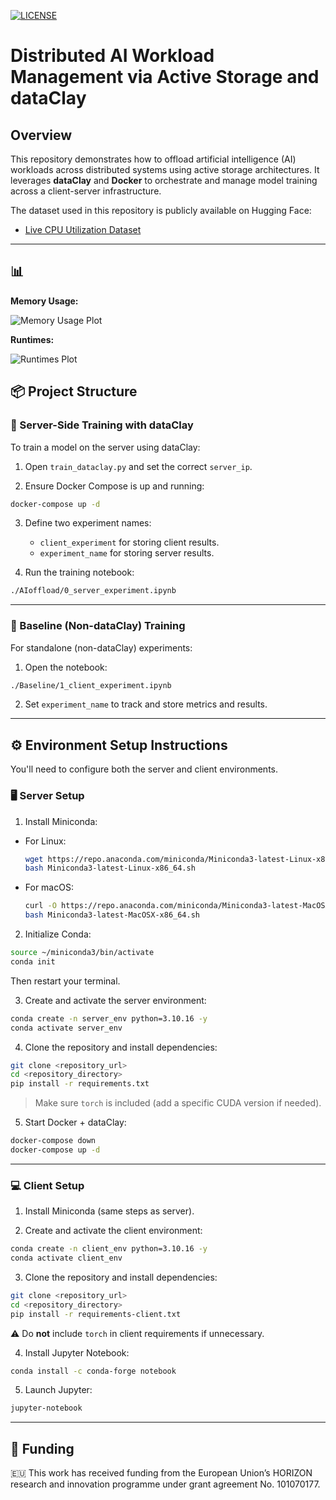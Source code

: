 [![LICENSE](https://img.shields.io/badge/license-MIT-blue.svg)](LICENSE)

# Distributed AI Workload Management via Active Storage and dataClay

## Overview

This repository demonstrates how to offload artificial intelligence (AI) workloads across distributed systems using active storage architectures. It leverages **dataClay** and **Docker** to orchestrate and manage model training across a client-server infrastructure.



The dataset used in this repository is publicly available on Hugging Face:

- [Live CPU Utilization Dataset](https://huggingface.co/datasets/ICOS-AI/live_cpu_utilization)

---

## 📊 

**Memory Usage:**

![Memory Usage Plot](imgs/memory_usage_plot.png)

**Runtimes:**

![Runtimes Plot](imgs/runtimes_plot.png)


## 📦 Project Structure

### 🔧 Server-Side Training with dataClay

To train a model on the server using dataClay:

1. Open `train_dataclay.py` and set the correct `server_ip`.

2. Ensure Docker Compose is up and running:

```bash
docker-compose up -d
```

3. Define two experiment names:
   - `client_experiment` for storing client results.
   - `experiment_name` for storing server results.

4. Run the training notebook:

```bash
./AIoffload/0_server_experiment.ipynb
```

---

### 🧪 Baseline (Non-dataClay) Training

For standalone (non-dataClay) experiments:

1. Open the notebook:

```bash
./Baseline/1_client_experiment.ipynb
```

2. Set `experiment_name` to track and store metrics and results.

---

## ⚙️ Environment Setup Instructions

You'll need to configure both the server and client environments.

### 🖥️ Server Setup

1. Install Miniconda:

- For Linux:
  ```bash
  wget https://repo.anaconda.com/miniconda/Miniconda3-latest-Linux-x86_64.sh
  bash Miniconda3-latest-Linux-x86_64.sh
  ```

- For macOS:
  ```bash
  curl -O https://repo.anaconda.com/miniconda/Miniconda3-latest-MacOSX-x86_64.sh
  bash Miniconda3-latest-MacOSX-x86_64.sh
  ```

2. Initialize Conda:

```bash
source ~/miniconda3/bin/activate
conda init
```

Then restart your terminal.

3. Create and activate the server environment:

```bash
conda create -n server_env python=3.10.16 -y
conda activate server_env
```

4. Clone the repository and install dependencies:

```bash
git clone <repository_url>
cd <repository_directory>
pip install -r requirements.txt
```

> Make sure `torch` is included (add a specific CUDA version if needed).

5. Start Docker + dataClay:

```bash
docker-compose down
docker-compose up -d
```

---

### 💻 Client Setup

1. Install Miniconda (same steps as server).

2. Create and activate the client environment:

```bash
conda create -n client_env python=3.10.16 -y
conda activate client_env
```

3. Clone the repository and install dependencies:

```bash
git clone <repository_url>
cd <repository_directory>
pip install -r requirements-client.txt
```

⚠️ Do **not** include `torch` in client requirements if unnecessary.

4. Install Jupyter Notebook:

```bash
conda install -c conda-forge notebook
```

5. Launch Jupyter:

```bash
jupyter-notebook
```

---

## 🏅 Funding

🇪🇺 This work has received funding from the European Union’s HORIZON research and innovation programme under grant agreement No. 101070177.

